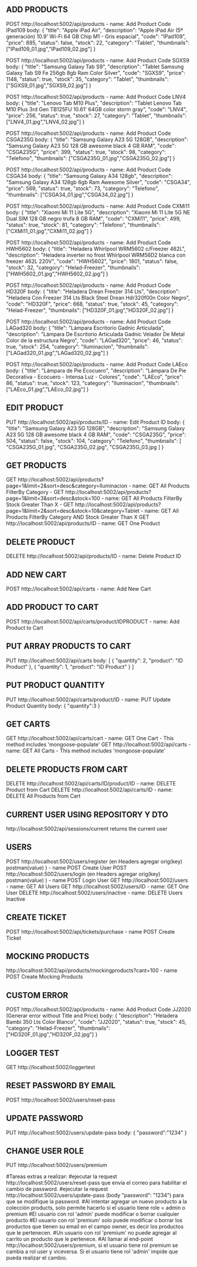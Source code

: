 ADD PRODUCTS
------------
POST http://localhost:5002/api/products - name: Add Product Code IPad109
body:
        {
            "title": "Apple iPad Air",
            "description": "Apple iPad Air (5ª generación) 10.9' Wi-Fi 64 GB Chip M1 - Gris espacial",
            "code": "IPad109",
            "price": 895,
            "status": false,
            "stock": 22,
            "category": "Tablet",
            "thumbnails": ["IPad109_01.jpg","IPad109_02.jpg"]
        }

POST http://localhost:5002/api/products - name: Add Product Code SGXS9
body:
        {
            "title": "Samsung Galaxy Tab S9",
            "description": "Tablet Samsung Galaxy Tab S9 Fe 256gb 8gb Ram Color Silver",
            "code": "SGXS9",
            "price": 1148,
            "status": true,
            "stock": 35,
            "category": "Tablet",
            "thumbnails": ["SGXS9_01.jpg","SGXS9_02.jpg"]
        }

POST http://localhost:5002/api/products - name: Add Product Code LNV4
body:
        {
            "title": "Lenovo Tab M10 Plus",
            "description": "Tablet Lenovo Tab M10 Plus 3rd Gen TB125FU 10.61' 64GB color storm gray",
            "code": "LNV4",
            "price": 256,
            "status": true,
            "stock": 27,
            "category": "Tablet",
            "thumbnails": ["LNV4_01.jpg","LNV4_02.jpg"]
        }

POST http://localhost:5002/api/products - name: Add Product Code CSGA235G
body:
        {
            "title": "Samsung Galaxy A23 5G 128GB",
            "description": "Samsung Galaxy A23 5G 128 GB awesome black 4 GB RAM",
            "code": "CSGA235G",
            "price": 399,
            "status": true,
            "stock": 98,
            "category": "Telefono",
            "thumbnails": ["CSGA235G_01.jpg","CSGA235G_02.jpg"]
        }

POST http://localhost:5002/api/products - name: Add Product Code CSGA34
body:
        {
            "title": "Samsung Galaxy A34 128gb",
            "description": "Samsung Galaxy A34 128gb 6gb Ram Awesome Silver",
            "code": "CSGA34",
            "price": 569,
            "status": true,
            "stock": 73,
            "category": "Telefono",
            "thumbnails": ["CSGA34_01.jpg","CSGA34_02.jpg"]
        }

POST http://localhost:5002/api/products - name: Add Product Code CXMi11
body:
        {
            "title": "Xiaomi Mi 11 Lite 5G",
            "description": "Xiaomi Mi 11 Lite 5G NE Dual SIM 128 GB negro trufa 8 GB RAM",
            "code": "CXMi11",
            "price": 499,
            "status": true,
            "stock": 81,
            "category": "Telefono",
            "thumbnails": ["CXMi11_01.jpg","CXMi11_02.jpg"]
        }

POST http://localhost:5002/api/products - name: Add Product Code HWH5602
body:
        {
            "title": "Heladera Whirlpool WRM5602 c/Freezer 462L",
            "description": "Heladera inverter no frost Whirlpool WRM56D2 blanca con freezer 462L 220V",
            "code": "HWH5602",
            "price": 1801,
            "status": false,
            "stock": 32,
            "category": "Helad-Freezer",
            "thumbnails": ["HWH5602_01.jpg","HWH5602_02.jpg"]
        }

POST http://localhost:5002/api/products - name: Add Product Code HD320F
body:
        {
            "title": "Heladera Drean Freezer 314 Lts",
            "description": "Heladera Con Freezer 314 Lts Black Steel Drean Hdr320f00n Color Negro",
            "code": "HD320F",
            "price": 668,
            "status": true,
            "stock": 45,
            "category": "Helad-Freezer",
            "thumbnails": ["HD320F_01.jpg","HD320F_02.jpg"]
        }

POST http://localhost:5002/api/products - name: Add Product Code LAGad320
body:
        {
            "title": "Lámpara Escritorio Gadnic Articulada",
            "description": "Lámpara De Escritorio Articulada Gadnic Velador De Metal Color de la estructura Negro",
            "code": "LAGad320",
            "price": 46,
            "status": true,
            "stock": 254,
            "category": "Iluminacion",
            "thumbnails": ["LAGad320_01.jpg","LAGad320_02.jpg"]
        }

POST http://localhost:5002/api/products - name: Add Product Code LAEco
body:
        {
            "title": "Lámpara de Pie Ecocuero",
            "description": "Lámpara De Pie Decorativa - Ecocuero - Intensa Luz - Colores",
            "code": "LAEco",
            "price": 86,
            "status": true,
            "stock": 123,
            "category": "Iluminacion",
            "thumbnails": ["LAEco_01.jpg","LAEco_02.jpg"]
        }

EDIT PRODUCT
------------
PUT http://localhost:5002/api/products/ID - name: Edit Product ID
body:
        {
                "title": "Samsung Galaxy A23 5G 128GB",
                "description": "Samsung Galaxy A23 5G 128 GB awesome black 4 GB RAM",
                "code": "CSGA235G",
                "price": 504,
                "status": false,
                "stock": 104,
                "category": "Telefono",
                "thumbnails": [
                    "CSGA235G_01.jpg",
                    "CSGA235G_02.jpg",
                    "CSGA235G_03.jpg
                ]
        }

GET PRODUCTS
------------
GET http://localhost:5002/api/products?page=1&limit=2&sort=desc&category=Iluminacion - name: GET All Products FilterBy Category -
GET http://localhost:5002/api/products?page=1&limit=3&sort=desc&stock=100 - name: GET All Products FilterBy Stock Greater Than X -
GET http://localhost:5002/api/products?page=1&limit=2&sort=desc&stock=10&category=Tablet - name: GET All Products FilterBy Category AND Stock Greater Than X
GET http://localhost:5002/api/products/ID - name: GET One Product

DELETE PRODUCT
--------------
DELETE http://localhost:5002/api/products/ID - name: Delete Product ID


ADD NEW CART
------------
POST http://localhost:5002/api/carts - name: Add New Cart

ADD PRODUCT TO CART
-------------------
POST http://localhost:5002/api/carts/product/IDPRODUCT - name: Add Product to Cart

PUT ARRAY PRODUCTS TO CART
--------------------------
PUT http://localhost:5002/api/carts
body:
        [
            {
                "quantity": 2,
                "product": "ID Product"
            },
            {
                "quantity": 1,
                "product": "ID Product"
            }
        ]

PUT PRODUCT QUANTITY
--------------------
PUT http://localhost:5002/api/carts/product/ID - name: PUT Update Product Quantity
body: 
        {
            "quantity":3
        }

GET CARTS
---------
GET http://localhost:5002/api/carts/cart - name: GET One Cart - This method includes 'mongoose-populate'
GET http://localhost:5002/api/carts - name: GET All Carts - This method includes 'mongoose-populate'

DELETE PRODUCTS FROM CART
-------------------------
DELETE http://localhost:5002/api/carts/ID/product/ID - name: DELETE Product from Cart
DELETE http://localhost:5002/api/carts/ID - name: DELETE All Products from Cart

CURRENT USER USING REPOSITORY Y DTO
-----------------------------------
http://localhost:5002/api/sessions/current returns the current user

USERS
-----
POST http://localhost:5002/users/register (en Headers agregar orig(key) postman(value) ) - name POST Create User
POST http://localhost:5002/users/login (en Headers agregar orig(key) postman(value) ) - name POST Login User
GET http://localhost:5002/users - name: GET All Users
GET http://localhost:5002/users/ID - name: GET One User
DELETE http://localhost:5002/users/inactive - name: DELETE Users Inactive

CREATE TICKET
-------------
POST http://localhost:5002/api/tickets/purchase - name POST Create Ticket

MOCKING PRODUCTS
----------------
http://localhost:5002/api/products/mockingproducts?cant=100 - name POST Create Mocking Products

CUSTOM ERROR 
------------
POST http://localhost:5002/api/products - name: Add Product Code JJ2020 (Generar error without Title and Price)
body:
        {
            "description": "Heladera Bambi 350 Lts Color Blanco",
            "code": "JJ2020",
            "status": true,
            "stock": 45,
            "category": "Helad-Freezer",
            "thumbnails": ["HD320F_01.jpg","HD320F_02.jpg"]
        }

LOGGER TEST
-----------
GET http://localhost:5002/loggertest 

RESET PASSWORD BY EMAIL
-----------------------
POST http://localhost:5002/users/reset-pass

UPDATE PASSWORD
---------------
PUT http://localhost:5002/users/update-pass
body:
        {
            "password":"1234"
        }

CHANGE USER ROLE
----------------
PUT http://localhost:5002/users/premium

#Tareas extras a realizar:
        #ejecutar la request http://localhost:5002/users/reset-pass que envía el correo para habilitar el cambio de password.
        #ejecutar la request http://localhost:5002/users/update-pass (body "password": "1234") para que se modifique la password.
        #Al intentar agregar un nuevo producto a la colección products, solo permite hacerlo si el usuario tiene role = admin o premium
        #El usuario con rol 'admin' puede modificar o borrar cualquier producto
        #El usuario con rol 'premium' solo puede modificar o borrar los productos que tienen su email en el campo owner, es decir los productos que le pertenecen.
        #Un usuario con rol 'premium' no puede agregar al carrito un producto que le pertenece.
        #Al llamar al end-point http://localhost:5002/users/premium, si el usuario tiene rol premium se cambia a rol user y viceversa. Si el usuario tiene rol 'admin' impide que pueda realizar el cambio.
        

